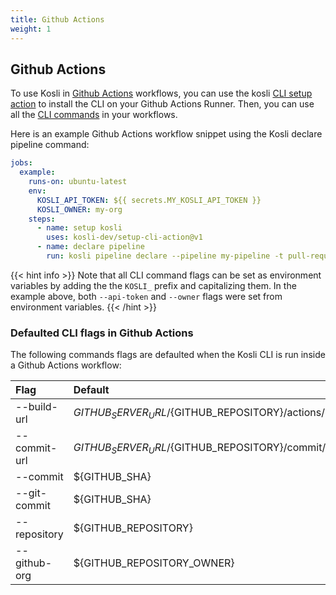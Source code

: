 ```yaml
---
title: Github Actions
weight: 1
---
```


## Github Actions

To use Kosli in [Github Actions](https://docs.github.com/en/actions) workflows, you can use the kosli [CLI setup action](https://github.com/marketplace/actions/setup-kosli-cli) to install the CLI on your Github Actions Runner.
Then, you can use all the [CLI commands](../client_reference/) in your workflows.

Here is an example Github Actions workflow snippet using the Kosli declare pipeline command:

```yaml
jobs:
  example:
    runs-on: ubuntu-latest
    env:
      KOSLI_API_TOKEN: ${{ secrets.MY_KOSLI_API_TOKEN }}
      KOSLI_OWNER: my-org
    steps:
      - name: setup kosli
        uses: kosli-dev/setup-cli-action@v1
      - name: declare pipeline
        run: kosli pipeline declare --pipeline my-pipeline -t pull-request,artifact,test
```

{{< hint info >}}
Note that all CLI command flags can be set as environment variables by adding the the `KOSLI_` prefix and capitalizing them. 
In the example above, both `--api-token` and `--owner` flags were set from environment variables.
{{< /hint >}}

### Defaulted CLI flags in Github Actions

The following commands flags are defaulted when the Kosli CLI is run inside a Github Actions workflow:

| Flag | Default |
| :--- | :--- |
| --build-url | ${GITHUB_SERVER_URL}/${GITHUB_REPOSITORY}/actions/runs/${GITHUB_RUN_ID} |
| --commit-url | ${GITHUB_SERVER_URL}/${GITHUB_REPOSITORY}/commit/${GITHUB_SHA} |
| --commit | ${GITHUB_SHA} |
| --git-commit | ${GITHUB_SHA} |
| --repository | ${GITHUB_REPOSITORY} |
| --github-org | ${GITHUB_REPOSITORY_OWNER} |